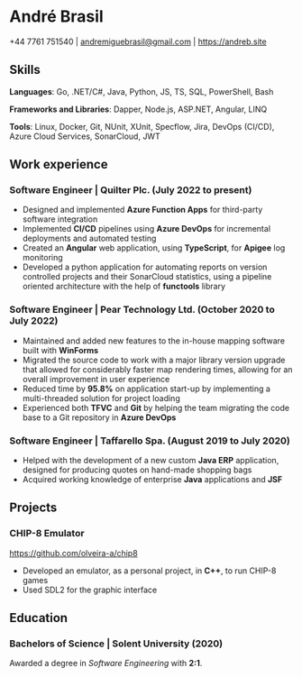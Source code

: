 # André Brasil
+44 7761 751540 | andremiguebrasil@gmail.com | https://andreb.site

## Skills

**Languages**: Go, .NET/C#, Java, Python, JS, TS, SQL, PowerShell, Bash

**Frameworks and Libraries**: Dapper, Node.js, ASP.NET, Angular, LINQ

**Tools**: Linux, Docker, Git, NUnit, XUnit, Specflow, Jira, DevOps (CI/CD), Azure Cloud Services, SonarCloud, JWT

## Work experience

### Software Engineer | Quilter Plc. (July 2022 to present)

* Designed and implemented **Azure Function Apps** for third-party software integration
* Implemented **CI/CD** pipelines using **Azure DevOps** for incremental deployments and automated testing
* Created an **Angular** web application, using **TypeScript**, for **Apigee** log monitoring
* Developed a python application for automating reports on version controlled projects and their SonarCloud statistics, using a pipeline oriented architecture with the help of **functools** library

### Software Engineer | Pear Technology Ltd. (October 2020 to July 2022)

* Maintained and added new features to the in-house mapping software built with **WinForms**
* Migrated the source code to work with a major library version upgrade that allowed for considerably faster map rendering times, allowing for an overall improvement in user experience
* Reduced time by **95.8%** on application start-up by implementing a multi-threaded solution for project loading
* Experienced both **TFVC** and **Git** by helping the team migrating the code base to a Git repository in **Azure DevOps**

### Software Engineer | Taffarello Spa. (August 2019 to July 2020)

* Helped with the development of a new custom **Java ERP** application, designed for producing quotes on hand-made shopping bags
* Acquired working knowledge of enterprise **Java** applications and **JSF**

## Projects

### CHIP-8 Emulator
https://github.com/olveira-a/chip8

* Developed an emulator, as a personal project, in **C++**, to run CHIP-8 games
* Used SDL2 for the graphic interface

## Education

### Bachelors of Science | Solent University (2020)
Awarded a degree in _Software Engineering_ with **2:1**.
